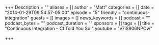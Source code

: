 +++
Description = ""
aliases = []
author = "Matt"
categories = []
date = "2014-01-29T09:54:57-05:00"
episode = "5"
friendly = "continuous-integration"
guests = []
images = []
news_keywords = []
podcast = ""
podcast_bytes = ""
podcast_duration = ""
sponsors = []
tags = []
title = "Continuous Integration – CI Told You So!"
youtube = "v7iS906NPOw"

+++
